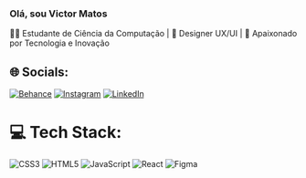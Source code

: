 ### Olá, sou Victor Matos

👨‍💻 Estudante de Ciência da Computação | 🎨 Designer UX/UI | 🚀 Apaixonado por Tecnologia e Inovação



## 🌐 Socials:
[![Behance](https://img.shields.io/badge/Behance-1769ff?logo=behance&logoColor=white)](https://behance.net/victorsmatos) [![Instagram](https://img.shields.io/badge/Instagram-%23E4405F.svg?logo=Instagram&logoColor=white)](https://instagram.com/victorsmatos/) [![LinkedIn](https://img.shields.io/badge/LinkedIn-%230077B5.svg?logo=linkedin&logoColor=white)](https://linkedin.com/in/victorsmatos/) 

# 💻 Tech Stack:
![CSS3](https://img.shields.io/badge/css3-%231572B6.svg?style=flat-square&logo=css3&logoColor=white) ![HTML5](https://img.shields.io/badge/html5-%23E34F26.svg?style=flat-square&logo=html5&logoColor=white) ![JavaScript](https://img.shields.io/badge/javascript-%23323330.svg?style=flat-square&logo=javascript&logoColor=%23F7DF1E) ![React](https://img.shields.io/badge/react-%2320232a.svg?style=flat-square&logo=react&logoColor=%2361DAFB) 	![Figma](https://img.shields.io/badge/figma-%23F24E1E.svg?style=flat-square&logo=figma&logoColor=white)
